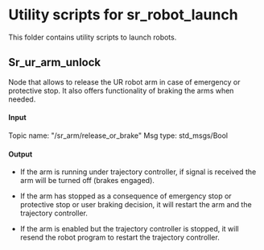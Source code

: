 # Utility scripts for sr_robot_launch

This folder contains utility scripts to launch robots.

## Sr_ur_arm_unlock

Node that allows to release the UR robot arm in case of emergency or protective stop. It also offers functionality of braking the arms when needed.

#### Input

Topic name: "/sr_arm/release_or_brake"
Msg type: std_msgs/Bool

#### Output
- If the arm is running under trajectory controller, if signal is received the arm will be turned off (brakes engaged).

- If the arm has stopped as a consequence of emergency stop or protective stop or user braking decision, it will restart the arm and the trajectory controller.

- If the arm is enabled but the trajectory controller is stopped, it will resend the robot program to restart the trajectory controller.
